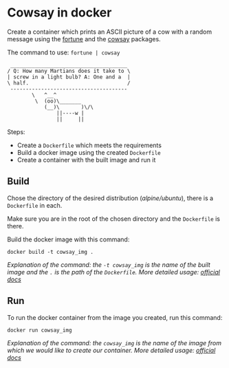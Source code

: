 # Cowsay in docker

Create a container which prints an ASCII picture of a cow with a random message using the 
[fortune](https://en.wikipedia.org/wiki/Fortune_(Unix)) and the [cowsay](https://en.wikipedia.org/wiki/Cowsay) packages.

The command to use: `fortune | cowsay`
```
 ______________________________________
/ Q: How many Martians does it take to \
| screw in a light bulb? A: One and a  |
\ half.                                /
 --------------------------------------
        \   ^__^
         \  (oo)\_______
            (__)\       )\/\
                ||----w |
                ||     ||
```
Steps:
  * Create a `Dockerfile` which meets the requirements
  * Build a docker image using the created `Dockerfile`
  * Create a container with the built image and run it

## Build
Chose the directory of the desired distribution (*alpine/ubuntu*), there is a `Dockerfile` in each.

Make sure you are in the root of the chosen directory and the `Dockerfile` is there.

Build the docker image with this command:
```
docker build -t cowsay_img .
```
*Explanation of the command: the `-t cowsay_img` is the name of the built image and the `.` is the path of the `Dockerfile`.*
*More detailed usage: [official docs](https://docs.docker.com/engine/reference/commandline/build/)*

## Run
To run the docker container from the image you created, run this command:
```
docker run cowsay_img
```
*Explanation of the command: the `cowsay_img` is the name of the image from which we would like to create our container.*
*More detailed usage: [official docs](https://docs.docker.com/engine/reference/commandline/run/)*
